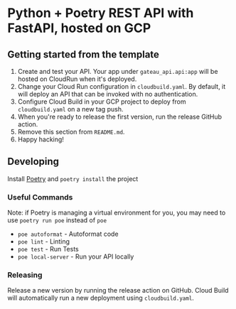 # Python + Poetry REST API with FastAPI, hosted on GCP

## Getting started from the template
1. Create and test your API. Your app under `gateau_api.api:app` will be hosted on CloudRun when it's deployed.
1. Change your Cloud Run configuration in `cloudbuild.yaml`. By default, it will deploy an API that can be invoked with no authentication.
1. Configure Cloud Build in your GCP project to deploy from `cloudbuild.yaml` on a new tag push.
1. When you're ready to release the first version, run the release GitHub action.
1. Remove this section from `README.md`.
1. Happy hacking!

## Developing

Install [Poetry](https://python-poetry.org/) and `poetry install` the project

### Useful Commands

Note: if Poetry is managing a virtual environment for you, you may need to use `poetry run poe` instead of `poe`

- `poe autoformat` - Autoformat code
- `poe lint` - Linting
- `poe test` - Run Tests
- `poe local-server` - Run your API locally

### Releasing

Release a new version by running the release action on GitHub.
Cloud Build will automatically run a new deployment using `cloudbuild.yaml`.
